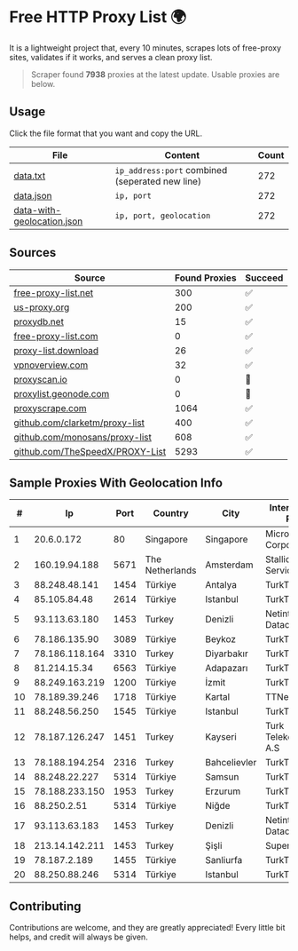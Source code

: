 
# Free HTTP Proxy List 🌍

It is a lightweight project that, every 10 minutes, scrapes lots of free-proxy sites, validates if it works, and serves a clean proxy list.


> Scraper found **7938** proxies at the latest update. Usable proxies are below.

## Usage

Click the file format that you want and copy the URL.


|File|Content|Count|
|----|-------|-----|
|[data.txt](https://raw.githubusercontent.com/themiralay/Proxy-List-World/master/data.txt)|`ip_address:port` combined (seperated new line)|272|
|[data.json](https://raw.githubusercontent.com/themiralay/Proxy-List-World/master/data.json)|`ip, port`|272|
|[data-with-geolocation.json](https://raw.githubusercontent.com/themiralay/Proxy-List-World/master/data-with-geolocation.json)|`ip, port, geolocation`|272|

## Sources

|Source|Found Proxies|Succeed|
|------|-------------|-------|
|[free-proxy-list.net](https://free-proxy-list.net)|300|✅|
|[us-proxy.org](https://www.us-proxy.org)|200|✅|
|[proxydb.net](http://proxydb.net)|15|✅|
|[free-proxy-list.com](https://free-proxy-list.com/?page=&port=&type%5B%5D=http&type%5B%5D=https&up_time=0&search=Search)|0|✅|
|[proxy-list.download](https://www.proxy-list.download/HTTP)|26|✅|
|[vpnoverview.com](https://vpnoverview.com/privacy/anonymous-browsing/free-proxy-servers)|32|✅|
|[proxyscan.io](https://www.proxyscan.io)|0|🚫|
|[proxylist.geonode.com](https://proxylist.geonode.com/api/proxy-list?limit=300&page=1&sort_by=lastChecked&sort_type=desc&protocols=http,https)|0|🚫|
|[proxyscrape.com](https://api.proxyscrape.com/v2/?request=displayproxies&protocol=http&timeout=10000&country=all&ssl=all&anonymity=all)|1064|✅|
|[github.com/clarketm/proxy-list](https://raw.githubusercontent.com/clarketm/proxy-list/master/proxy-list-raw.txt)|400|✅|
|[github.com/monosans/proxy-list](https://raw.githubusercontent.com/monosans/proxy-list/main/proxies/http.txt)|608|✅|
|[github.com/TheSpeedX/PROXY-List](https://raw.githubusercontent.com/TheSpeedX/PROXY-List/master/http.txt)|5293|✅|


## Sample Proxies With Geolocation Info

|#|Ip|Port|Country|City|Internet Service Provider|
|-|--|----|-------|----|-------------------------|
|1|20.6.0.172|80|Singapore|Singapore|Microsoft Corporation|
|2|160.19.94.188|5671|The Netherlands|Amsterdam|Stallion Network Services Limited|
|3|88.248.48.141|1454|Türkiye|Antalya|TurkTelecom|
|4|85.105.84.48|2614|Türkiye|Istanbul|TurkTelecom|
|5|93.113.63.180|1453|Turkey|Denizli|Netinternet Datacenter|
|6|78.186.135.90|3089|Türkiye|Beykoz|TurkTelecom|
|7|78.186.118.164|3310|Turkey|Diyarbakır|TurkTelecom|
|8|81.214.15.34|6563|Türkiye|Adapazarı|TurkTelecom|
|9|88.249.163.219|1200|Türkiye|İzmit|TurkTelecom|
|10|78.189.39.246|1718|Türkiye|Kartal|TTNet A.S.|
|11|88.248.56.250|1545|Türkiye|Istanbul|TurkTelecom|
|12|78.187.126.247|1451|Turkey|Kayseri|Turk Telekomunikasyon A.S|
|13|78.188.194.254|2316|Turkey|Bahcelievler|TurkTelecom|
|14|88.248.22.227|5314|Türkiye|Samsun|TurkTelecom|
|15|78.188.233.150|1953|Turkey|Erzurum|TurkTelecom|
|16|88.250.2.51|5314|Türkiye|Niğde|TurkTelecom|
|17|93.113.63.183|1453|Turkey|Denizli|Netinternet Datacenter|
|18|213.14.142.211|1453|Turkey|Şişli|Superonline|
|19|78.187.2.189|1455|Türkiye|Sanliurfa|TurkTelecom|
|20|88.250.88.246|5314|Türkiye|Istanbul|TurkTelecom|



## Contributing

Contributions are welcome, and they are greatly appreciated! Every
little bit helps, and credit will always be given.

